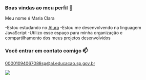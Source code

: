 ### Boas vindas ao meu perfil 🤎

Meu nome é Maria Clara

-Estou estudando no [Alura](https://www.alura.com.br)
-Estou me desenvolvendo na linguagem JavaScript
-Utilizo esse espaço para minha organização e compartilhamento dos meus projetos desenvolvidos 

### Você entrar em contato comigo 📫

00001094067088sp@al.educacao.sp.gov.br



![](https://media1.tenor.com/m/ei8s117ZieIAAAAC/ugh-rolling-eyes.gif)
